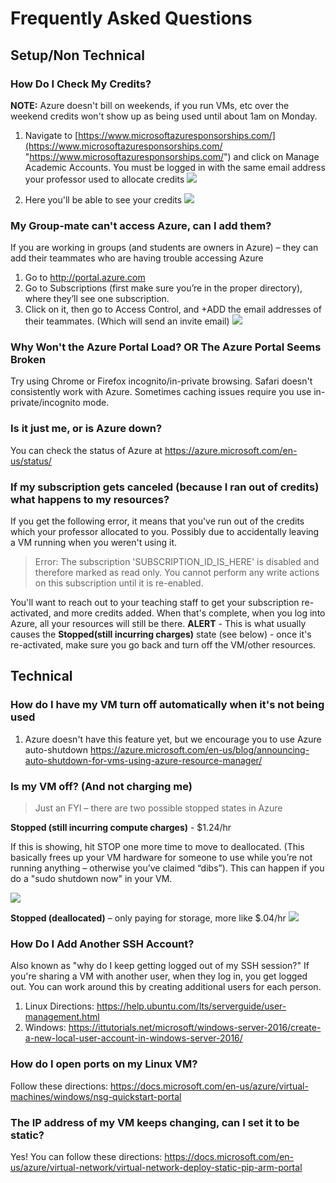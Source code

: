 # Frequently Asked Questions #


## Setup/Non Technical ##
### How Do I Check My Credits? ###
**NOTE:** Azure doesn't bill on weekends, if you run VMs, etc over the weekend credits won't show up as being used until about 1am on Monday.

1. Navigate to [https://www.microsoftazuresponsorships.com/](https://www.microsoftazuresponsorships.com/ "https://www.microsoftazuresponsorships.com/") and click on Manage Academic Accounts. You must be logged in with the same email address your professor used to allocate credits
	![](http://i.imgur.com/TiMQcMD.jpg)

2. Here you'll be able to see your credits
	![](http://i.imgur.com/QDmjvER.png)

### My Group-mate can't access Azure, can I add them? ###
If you are working in groups (and students are owners in Azure) – they can add their teammates who are having trouble accessing Azure 
1. Go to http://portal.azure.com 
2. Go to Subscriptions (first make sure you’re in the proper directory), where they’ll see one subscription. 
3. Click on it, then go to Access Control, and +ADD the email addresses of their teammates. (Which will send an invite email)
	![](http://i.imgur.com/0PtmZgB.jpg)

### Why Won't the Azure Portal Load? OR The Azure Portal Seems Broken ### 
Try using Chrome or Firefox incognito/in-private browsing. Safari doesn't consistently work with Azure. Sometimes caching issues require you use in-private/incognito mode.

### Is it just me, or is Azure down? ###
You can check the status of Azure at https://azure.microsoft.com/en-us/status/

### If my subscription gets canceled (because I ran out of credits) what happens to my resources? ###
If you get the following error, it means that you've run out of the credits which your professor allocated to you. Possibly due to accidentally leaving a VM running when you weren't using it.
>Error: The subscription 'SUBSCRIPTION_ID_IS_HERE' is disabled and therefore marked as read only. You cannot perform any write actions on this subscription until it is re-enabled.

You'll want to reach out to your teaching staff to get your subscription re-activated, and more credits added. 
When that's complete, when you log into Azure, all your resources will still be there. 
**ALERT** - This is what usually causes the **Stopped(still incurring charges)** state (see below) - once it's re-activated, make sure you go back and turn off the VM/other resources. 


## Technical ##

### How do I have my VM turn off automatically when it's not being used ###
1. Azure doesn't have this feature yet, but we encourage you to use Azure auto-shutdown https://azure.microsoft.com/en-us/blog/announcing-auto-shutdown-for-vms-using-azure-resource-manager/ 

### Is my VM off? (And not charging me) ###
> Just an FYI – there are two possible stopped states in Azure

**Stopped (still incurring compute charges)** - $1.24/hr

If this is showing, hit STOP one more time to move to deallocated. (This basically frees up your VM hardware for someone to use while you’re not running anything – otherwise you’ve claimed “dibs”). This can happen if you do a "sudo shutdown now" in your VM.
 
![](http://i.imgur.com/1A3GUQ7.jpg)

**Stopped (deallocated)** – only paying for storage, more like $.04/hr
![](http://i.imgur.com/PbfhnNS.jpg)

### How Do I Add Another SSH Account? ###
Also known as "why do I keep getting logged out of my SSH session?" If you're sharing a VM with another user, when they log in, you get logged out. You can work around this by creating additional users for each person.

1. Linux Directions: https://help.ubuntu.com/lts/serverguide/user-management.html 
2. Windows: https://ittutorials.net/microsoft/windows-server-2016/create-a-new-local-user-account-in-windows-server-2016/  

### How do I open ports on my Linux VM? ###
Follow these directions: https://docs.microsoft.com/en-us/azure/virtual-machines/windows/nsg-quickstart-portal 

### The IP address of my VM keeps changing, can I set it to be static? ###
Yes! You can follow these directions: https://docs.microsoft.com/en-us/azure/virtual-network/virtual-network-deploy-static-pip-arm-portal 
